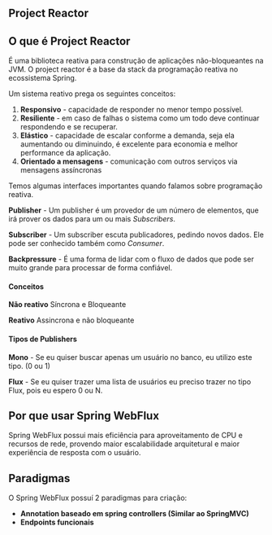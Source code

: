 ## Project Reactor

## O que é Project Reactor

É uma biblioteca reativa para construção de aplicações não-bloqueantes na JVM. O project reactor é a base da stack da programação reativa no ecossistema Spring.

Um sistema reativo prega os seguintes conceitos:

1. **Responsivo** - capacidade de responder no menor tempo possível.
2. **Resiliente** - em caso de falhas o sistema como um todo deve continuar respondendo e se recuperar.
3. **Elástico** - capacidade de escalar conforme a demanda, seja ela aumentando ou diminuindo, é excelente para economia e melhor performance da aplicação.
4. **Orientado a mensagens** - comunicação com outros serviços via mensagens assíncronas

Temos algumas interfaces importantes quando falamos sobre programação reativa.

**Publisher** - Um publisher é um provedor de um número de elementos, que irá prover os dados para um ou mais *Subscribers*.

**Subscriber** - Um subscriber escuta publicadores, pedindo novos dados. Ele pode ser conhecido também como *Consumer*.

**Backpressure** - É uma forma de lidar com o fluxo de dados que pode ser muito grande para processar de forma confiável.


#### **Conceitos**
**Não reativo**
Síncrona e Bloqueante

**Reativo**
Assincrona e não bloqueante

#### Tipos de Publishers

**Mono** - Se eu quiser buscar apenas um usuário no banco, eu utilizo este tipo. (0 ou 1)


**Flux** - Se eu quiser trazer uma lista de usuários eu preciso trazer no tipo Flux, pois eu espero 0 ou N.


## Por que usar Spring WebFlux

Spring WebFlux possui mais eficiência para aproveitamento de CPU e recursos de rede, provendo maior escalabilidade arquitetural e maior experiência de resposta com o usuário.

## Paradigmas

O Spring WebFlux possuí 2 paradigmas para criação:

- **Annotation baseado em spring controllers (Similar ao SpringMVC)**
- **Endpoints funcionais**